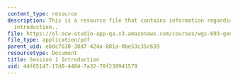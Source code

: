 ```yaml
---
content_type: resource
description: This is a resource file that contains information regarding session 1
  introduction..
file: https://ol-ocw-studio-app-qa.s3.amazonaws.com/courses/wgs-693-gender-race-and-the-complexities-of-science-and-technology-a-problem-based-learning-experiment-spring-2009/44f6514717d844847a3278f238941579_MITWGS_693S09_cal01.pdf
file_type: application/pdf
parent_uid: e8dc7630-38d7-424a-881a-0be53c35c639
resourcetype: Document
title: Session 1 Introduction
uid: 44f65147-17d8-4484-7a32-78f238941579
---
```

